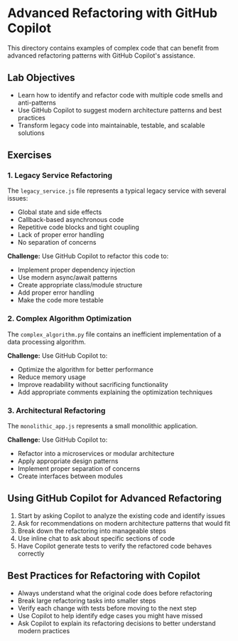 # Advanced Refactoring with GitHub Copilot

This directory contains examples of complex code that can benefit from advanced refactoring patterns with GitHub Copilot's assistance.

## Lab Objectives

- Learn how to identify and refactor code with multiple code smells and anti-patterns
- Use GitHub Copilot to suggest modern architecture patterns and best practices 
- Transform legacy code into maintainable, testable, and scalable solutions

## Exercises

### 1. Legacy Service Refactoring

The `legacy_service.js` file represents a typical legacy service with several issues:

- Global state and side effects
- Callback-based asynchronous code
- Repetitive code blocks and tight coupling
- Lack of proper error handling
- No separation of concerns

**Challenge:** Use GitHub Copilot to refactor this code to:
- Implement proper dependency injection
- Use modern async/await patterns
- Create appropriate class/module structure
- Add proper error handling
- Make the code more testable

### 2. Complex Algorithm Optimization

The `complex_algorithm.py` file contains an inefficient implementation of a data processing algorithm.

**Challenge:** Use GitHub Copilot to:
- Optimize the algorithm for better performance
- Reduce memory usage
- Improve readability without sacrificing functionality
- Add appropriate comments explaining the optimization techniques

### 3. Architectural Refactoring

The `monolithic_app.js` represents a small monolithic application.

**Challenge:** Use GitHub Copilot to:
- Refactor into a microservices or modular architecture
- Apply appropriate design patterns
- Implement proper separation of concerns
- Create interfaces between modules

## Using GitHub Copilot for Advanced Refactoring

1. Start by asking Copilot to analyze the existing code and identify issues
2. Ask for recommendations on modern architecture patterns that would fit
3. Break down the refactoring into manageable steps
4. Use inline chat to ask about specific sections of code
5. Have Copilot generate tests to verify the refactored code behaves correctly

## Best Practices for Refactoring with Copilot

- Always understand what the original code does before refactoring
- Break large refactoring tasks into smaller steps
- Verify each change with tests before moving to the next step
- Use Copilot to help identify edge cases you might have missed
- Ask Copilot to explain its refactoring decisions to better understand modern practices